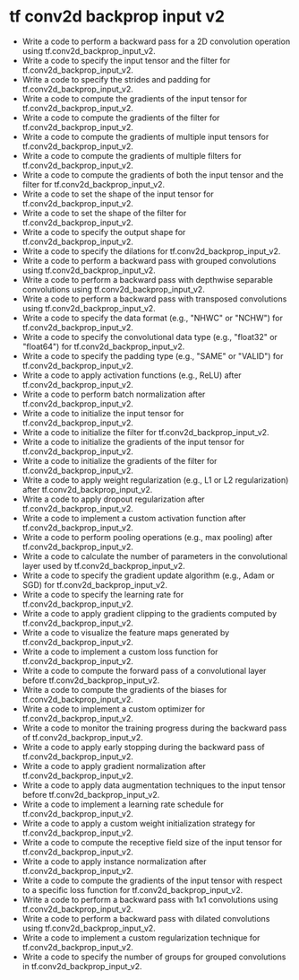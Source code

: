 # tf conv2d backprop input v2

- Write a code to perform a backward pass for a 2D convolution operation using tf.conv2d_backprop_input_v2.
- Write a code to specify the input tensor and the filter for tf.conv2d_backprop_input_v2.
- Write a code to specify the strides and padding for tf.conv2d_backprop_input_v2.
- Write a code to compute the gradients of the input tensor for tf.conv2d_backprop_input_v2.
- Write a code to compute the gradients of the filter for tf.conv2d_backprop_input_v2.
- Write a code to compute the gradients of multiple input tensors for tf.conv2d_backprop_input_v2.
- Write a code to compute the gradients of multiple filters for tf.conv2d_backprop_input_v2.
- Write a code to compute the gradients of both the input tensor and the filter for tf.conv2d_backprop_input_v2.
- Write a code to set the shape of the input tensor for tf.conv2d_backprop_input_v2.
- Write a code to set the shape of the filter for tf.conv2d_backprop_input_v2.
- Write a code to specify the output shape for tf.conv2d_backprop_input_v2.
- Write a code to specify the dilations for tf.conv2d_backprop_input_v2.
- Write a code to perform a backward pass with grouped convolutions using tf.conv2d_backprop_input_v2.
- Write a code to perform a backward pass with depthwise separable convolutions using tf.conv2d_backprop_input_v2.
- Write a code to perform a backward pass with transposed convolutions using tf.conv2d_backprop_input_v2.
- Write a code to specify the data format (e.g., "NHWC" or "NCHW") for tf.conv2d_backprop_input_v2.
- Write a code to specify the convolutional data type (e.g., "float32" or "float64") for tf.conv2d_backprop_input_v2.
- Write a code to specify the padding type (e.g., "SAME" or "VALID") for tf.conv2d_backprop_input_v2.
- Write a code to apply activation functions (e.g., ReLU) after tf.conv2d_backprop_input_v2.
- Write a code to perform batch normalization after tf.conv2d_backprop_input_v2.
- Write a code to initialize the input tensor for tf.conv2d_backprop_input_v2.
- Write a code to initialize the filter for tf.conv2d_backprop_input_v2.
- Write a code to initialize the gradients of the input tensor for tf.conv2d_backprop_input_v2.
- Write a code to initialize the gradients of the filter for tf.conv2d_backprop_input_v2.
- Write a code to apply weight regularization (e.g., L1 or L2 regularization) after tf.conv2d_backprop_input_v2.
- Write a code to apply dropout regularization after tf.conv2d_backprop_input_v2.
- Write a code to implement a custom activation function after tf.conv2d_backprop_input_v2.
- Write a code to perform pooling operations (e.g., max pooling) after tf.conv2d_backprop_input_v2.
- Write a code to calculate the number of parameters in the convolutional layer used by tf.conv2d_backprop_input_v2.
- Write a code to specify the gradient update algorithm (e.g., Adam or SGD) for tf.conv2d_backprop_input_v2.
- Write a code to specify the learning rate for tf.conv2d_backprop_input_v2.
- Write a code to apply gradient clipping to the gradients computed by tf.conv2d_backprop_input_v2.
- Write a code to visualize the feature maps generated by tf.conv2d_backprop_input_v2.
- Write a code to implement a custom loss function for tf.conv2d_backprop_input_v2.
- Write a code to compute the forward pass of a convolutional layer before tf.conv2d_backprop_input_v2.
- Write a code to compute the gradients of the biases for tf.conv2d_backprop_input_v2.
- Write a code to implement a custom optimizer for tf.conv2d_backprop_input_v2.
- Write a code to monitor the training progress during the backward pass of tf.conv2d_backprop_input_v2.
- Write a code to apply early stopping during the backward pass of tf.conv2d_backprop_input_v2.
- Write a code to apply gradient normalization after tf.conv2d_backprop_input_v2.
- Write a code to apply data augmentation techniques to the input tensor before tf.conv2d_backprop_input_v2.
- Write a code to implement a learning rate schedule for tf.conv2d_backprop_input_v2.
- Write a code to apply a custom weight initialization strategy for tf.conv2d_backprop_input_v2.
- Write a code to compute the receptive field size of the input tensor for tf.conv2d_backprop_input_v2.
- Write a code to apply instance normalization after tf.conv2d_backprop_input_v2.
- Write a code to compute the gradients of the input tensor with respect to a specific loss function for tf.conv2d_backprop_input_v2.
- Write a code to perform a backward pass with 1x1 convolutions using tf.conv2d_backprop_input_v2.
- Write a code to perform a backward pass with dilated convolutions using tf.conv2d_backprop_input_v2.
- Write a code to implement a custom regularization technique for tf.conv2d_backprop_input_v2.
- Write a code to specify the number of groups for grouped convolutions in tf.conv2d_backprop_input_v2.
